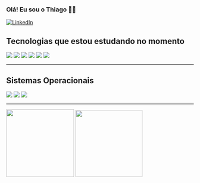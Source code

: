 

### Olá! Eu sou o Thiago 🧑‍💻

[![LinkedIn](https://img.shields.io/badge/LinkedIn-0077B5?style=for-the-badge&logo=linkedin&logoColor=white)](https://www.linkedin.com/in/thiago-alves-tms/)

## Tecnologias que estou estudando no momento
<div>
  <img src="https://img.shields.io/badge/HTML5-E34F26?style=for-the-badge&logo=html5&logoColor=white"> <img src="https://img.shields.io/badge/CSS3-1572B6?style=for-the-badge&logo=css3&logoColor=white"> 
  <img src="https://img.shields.io/badge/React-20232A?style=for-the-badge&logo=react&logoColor=61DAFB">
  <img src = "https://img.shields.io/badge/python-3670A0?style=for-the-badge&logo=python&logoColor=ffdd54">
  <img src = "https://img.shields.io/badge/MySQL-00000F?style=for-the-badge&logo=mysql&logoColor=white">
  <img src = "https://img.shields.io/badge/PHP-777BB4?style=for-the-badge&logo=php&logoColor=white">
</div><hr>

## Sistemas Operacionais
<div>
  <img src = "https://img.shields.io/badge/Windows-000?style=for-the-badge&logo=windows&logoColor=2CA5E0"> 
  <img src = "https://img.shields.io/badge/Ubuntu-35495E?style=for-the-badge&logo=ubuntu&logoColor=2CA5E0">
  <img src = "https://img.shields.io/badge/Kali-268BEE?style=for-the-badge&logo=kalilinux&logoColor=white">
</div><hr>


<div>
 <img height = "182em" src = "https://github-readme-stats.vercel.app/api?username=ThiagoAlvesss&theme=vue-dark&show_icons=true&hide_border=true&count_private=true">         
 <img height = "180em" src = "https://github-readme-stats.vercel.app/api/top-langs/?username=ThiagoAlvesss&theme=vue-dark&show_icons=true&hide_border=true&layout=compact">
</div>
